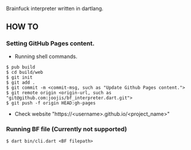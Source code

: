 Brainfuck interpreter written in dartlang.

## HOW TO

### Setting GitHub Pages content.

 - Running shell commands.

```shell
$ pub build
$ cd build/web
$ git init
$ git add .
$ git commit -m <commit-msg, such as "Update Github Pages content.">
$ git remote origin <origin-url, such as "git@github.com:joojis/bf_interpreter.dart.git">
$ git push -f origin HEAD:gh-pages
```

 - Check website "https://\<username\>.github.io/\<project_name\>"

### Running BF file (Currently not supported)

```shell
$ dart bin/cli.dart <BF filepath>
```
